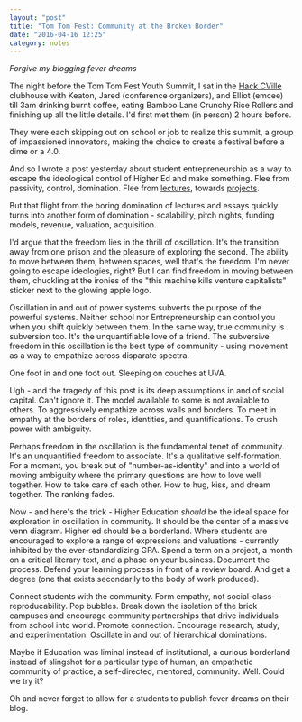 ```yaml
---
layout: "post"
title: "Tom Tom Fest: Community at the Broken Border"
date: "2016-04-16 12:25"
category: notes
---
```


_Forgive my blogging fever dreams_

The night before the Tom Tom Fest Youth Summit, I sat in the [Hack CVille](http://hackcville.com/) clubhouse with Keaton, Jared (conference organizers), and Elliot (emcee) till 3am drinking burnt coffee, eating Bamboo Lane Crunchy Rice Rollers and finishing up all the little details. I'd first met them (in person) 2 hours before.

They were each skipping out on school or job to realize this summit, a group of impassioned innovators, making the choice to create a festival before a dime or a 4.0.

And so I wrote a post yesterday about student entrepreneurship as a way to escape the ideological control of Higher Ed and make something. Flee from passivity, control, domination. Flee from [lectures](http://www.nytimes.com/2015/10/18/opinion/sunday/lecture-me-really.html?_r=0), towards [projects](http://www.npr.org/sections/ed/2016/04/14/465729968/a-nobel-laureates-education-plea-revolutionize-teaching).

But that flight from the boring domination of lectures and essays quickly turns into another form of domination - scalability, pitch nights, funding models, revenue, valuation, acquisition.

I'd argue that the freedom lies in the thrill of oscillation. It's the transition away from one prison and the pleasure of exploring the second. The ability to move between them, between spaces, well that's the freedom. I'm never going to escape ideologies, right? But I can find freedom in moving between them, chuckling at the ironies of the "this machine kills venture capitalists" sticker next to the glowing apple logo.

Oscillation in and out of power systems subverts the purpose of the powerful systems. Neither school nor Entrepreneurship can control you when you shift quickly between them. In the same way, true community is subversion too. It's the unquantifiable love of a friend. The subversive freedom in this oscillation is the best type of community - using movement as a way to empathize across disparate spectra.

One foot in and one foot out. Sleeping on couches at UVA.

Ugh - and the tragedy of this post is its deep assumptions in and of social capital. Can't ignore it. The model available to some is not available to others. To aggressively empathize across walls and borders. To meet in empathy at the borders of roles, identities, and quantifications. To crush power with ambiguity.

Perhaps freedom in the oscillation is the fundamental tenet of community. It's an unquantified freedom to associate. It's a qualitative self-formation. For a moment, you break out of "number-as-identity" and into a world of moving ambiguity where the primary questions are how to love well together. How to take care of each other. How to hug, kiss, and dream together. The ranking fades.

Now - and here's the trick - Higher Education _should_ be the ideal space for exploration in oscillation in community. It should be the center of a massive venn diagram. Higher ed should be a borderland. Where students are encouraged to explore a range of expressions and valuations - currently inhibited by the ever-standardizing GPA. Spend a term on a project, a month on a critical literary text, and a phase on your business. Document the process. Defend your learning process in front of a review board. And get a degree (one that exists secondarily to the body of work produced).

Connect students with the community. Form empathy, not social-class-reproducability. Pop bubbles. Break down the isolation of the brick campuses and encourage community partnerships that drive individuals from school into world. Promote connection. Encourage research, study, and experimentation. Oscillate in and out of hierarchical dominations.

Maybe if Education was liminal instead of institutional, a curious borderland instead of slingshot for a particular type of human, an empathetic community of practice, a self-directed, mentored, community. Well. Could we try it?

Oh and never forget to allow for a students to publish fever dreams on their blog.
